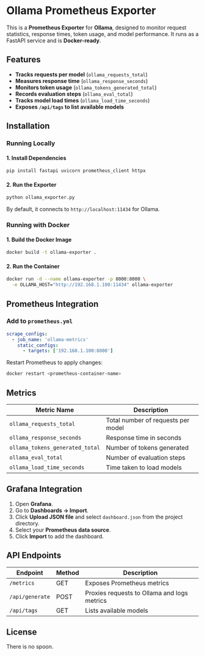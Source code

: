 # Ollama Prometheus Exporter

This is a **Prometheus Exporter** for **Ollama**, designed to monitor request statistics, response times, token usage, and model performance. It runs as a FastAPI service and is **Docker-ready**.

## Features
- **Tracks requests per model** (`ollama_requests_total`)
- **Measures response time** (`ollama_response_seconds`)
- **Monitors token usage** (`ollama_tokens_generated_total`)
- **Records evaluation steps** (`ollama_eval_total`)
- **Tracks model load times** (`ollama_load_time_seconds`)
- **Exposes `/api/tags` to list available models**

## Installation

### Running Locally

#### 1. Install Dependencies
```sh
pip install fastapi uvicorn prometheus_client httpx
```

#### 2. Run the Exporter
```sh
python ollama_exporter.py
```
By default, it connects to `http://localhost:11434` for Ollama.

### Running with Docker

#### 1. Build the Docker Image
```sh
docker build -t ollama-exporter .
```

#### 2. Run the Container
```sh
docker run -d --name ollama-exporter -p 8000:8000 \
  -e OLLAMA_HOST="http://192.168.1.100:11434" ollama-exporter
```

## Prometheus Integration

### Add to `prometheus.yml`
```yaml
scrape_configs:
  - job_name: 'ollama-metrics'
    static_configs:
      - targets: ['192.168.1.100:8000']
```
Restart Prometheus to apply changes:
```sh
docker restart <prometheus-container-name>
```

## Metrics
| Metric Name | Description |
|------------|-------------|
| `ollama_requests_total` | Total number of requests per model |
| `ollama_response_seconds` | Response time in seconds |
| `ollama_tokens_generated_total` | Number of tokens generated |
| `ollama_eval_total` | Number of evaluation steps |
| `ollama_load_time_seconds` | Time taken to load models |

## Grafana Integration
1. Open **Grafana**.
2. Go to **Dashboards → Import**.
3. Click **Upload JSON file** and select `dashboard.json` from the project directory.
4. Select your **Prometheus data source**.
5. Click **Import** to add the dashboard.

## API Endpoints
| Endpoint | Method | Description |
|----------|--------|-------------|
| `/metrics` | GET | Exposes Prometheus metrics |
| `/api/generate` | POST | Proxies requests to Ollama and logs metrics |
| `/api/tags` | GET | Lists available models |

## License
There is no spoon.
